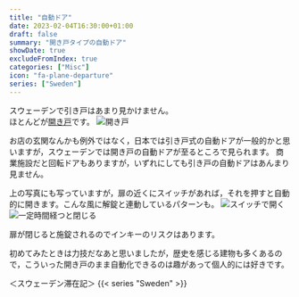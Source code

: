 ```yaml
---
title: "自動ドア"
date: 2023-02-04T16:30:00+01:00
draft: false
summary: "開き戸タイプの自動ドア"
showDate: true
excludeFromIndex: true
categories: ["Misc"]
icon: "fa-plane-departure"
series: ["Sweden"]
---
```


スウェーデンで引き戸はあまり見かけません。  
ほとんどが[開き戸](https://sumai.panasonic.jp/interior/door/knowledge/)です。
![開き戸](https://user-images.githubusercontent.com/68371029/216775771-67278665-edb4-431e-9f70-ea23b05f04ea.jpg)

お店の玄関なんかも例外ではなく，日本では引き戸式の自動ドアが一般的かと思いますが，スウェーデンでは開き戸の自動ドアが至るところで見られます。
商業施設だと回転ドアもありますが，いずれにしても引き戸の自動ドアはあんまり見ません。

上の写真にも写っていますが，扉の近くにスイッチがあれば，それを押すと自動的に開きます。こんな風に解錠と連動しているパターンも。
![スイッチで開く](https://user-images.githubusercontent.com/68371029/216775434-d8fb544c-e726-4afa-b62f-1d6e5367ad6c.gif)  
![一定時間経つと閉じる](https://user-images.githubusercontent.com/68371029/216775528-17c198b8-c169-436c-b737-ddb4b82cffbb.gif)

扉が閉じると施錠されるのでインキーのリスクはあります。

初めてみたときは力技だなあと思いましたが，歴史を感じる建物も多くあるので，こういった開き戸のまま自動化できるのは趣があって個人的には好きです。

＜スウェーデン滞在記＞
{{< series "Sweden" >}}
